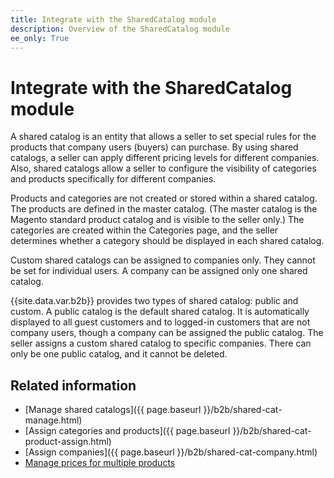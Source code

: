 ```yaml
---
title: Integrate with the SharedCatalog module
description: Overview of the SharedCatalog module
ee_only: True
---
```


# Integrate with the SharedCatalog module

A shared catalog is an entity that allows a seller to set special rules for the products that company users (buyers) can purchase. By using shared catalogs, a seller can apply different pricing levels for different companies. Also, shared catalogs allow a seller to configure the visibility of categories and products specifically for different companies.

Products and categories are not created or stored within a shared catalog. The products are defined in the master catalog. (The master catalog is the Magento standard product catalog and is visible to the seller only.) The categories are created within the Categories page, and the seller determines whether a category should be displayed in each shared catalog.

Custom shared catalogs can be assigned to companies only. They cannot be set for individual users. A company can be assigned only one shared catalog.

{{site.data.var.b2b}} provides two types of shared catalog: public and custom. A public catalog is the default shared catalog. It is automatically displayed to all guest customers and to logged-in customers that are not company users, though a company can be assigned the public catalog. The seller assigns a custom shared catalog to specific companies. There can only be one public catalog, and it cannot be deleted.

## Related information

*  [Manage shared catalogs]({{ page.baseurl }}/b2b/shared-cat-manage.html)
*  [Assign categories and products]({{ page.baseurl }}/b2b/shared-cat-product-assign.html)
*  [Assign companies]({{ page.baseurl }}/b2b/shared-cat-company.html)
*  [Manage prices for multiple products](https://developer.adobe.com/commerce/webapi/rest/modules/catalog/catalog-pricing)
